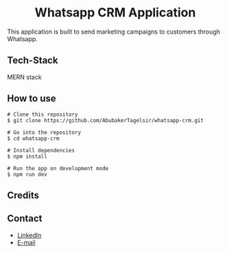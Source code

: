 <h1 align="center">Whatsapp CRM Application</h1>

This application is built to send marketing campaigns to customers through Whatsapp.

## Tech-Stack
  MERN stack
  

## How to use


```
# Clone this repository
$ git clone https://github.com/AbubakerTagelsir/whatsapp-crm.git

# Go into the repository
$ cd whatsapp-crm

# Install dependencies
$ npm install

# Run the app on development mode
$ npm run dev
```

## Credits

## Contact
  - <a target="_blank" href="https://www.linkedin.com/in/abubakertagelsir/">LinkedIn</a>
  - <a target="_blank" href="mailto:abubaker.tagelsir@gmail.com">E-mail</a>